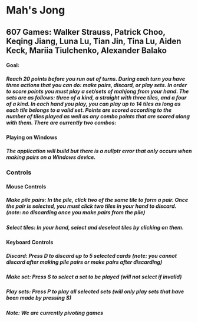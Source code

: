 # Mah's Jong
## 607 Games: Walker Strauss, Patrick Choo, Keqing Jiang, Luna Lu, Tian Jin, Tina Lu, Aiden Keck, Mariia Tiulchenko, Alexander Balako

#### Goal: 
##### Reach 20 points before you run out of turns. During each turn you have three actions that you can do: make pairs, discard, or play sets. In order to score points you must play a set/sets of mahjong from your hand. The sets are as follows: three of a kind, a straight with three tiles, and a four of a kind. In each hand you play, you can play up to 14 tiles as long as each tile belongs to a valid set. Points are scored according to the number of tiles played as well as any combo points that are scored along with them. There are currently two combos: 

#### Playing on Windows
##### The application will build but there is a nullptr error that only occurs when making pairs on a Windows device. 

### Controls
#### Mouse Controls
##### Make pile pairs: In the pile, click two of the same tile to form a pair. Once the pair is selected, you must click two tiles in your hand to discard. (note: no discarding once you make pairs from the pile)
##### Select tiles: In your hand, select and deselect tiles by clicking on them.
#### Keyboard Controls
##### Discard: Press D to discard up to 5 selected cards (note: you cannot discard after making pile pairs or make pairs after discarding)
##### Make set: Press S to select a set to be played (will not select if invalid)
##### Play sets: Press P to play all selected sets (will only play sets that have been made by pressing S)

##### Note: We are currently pivoting games
